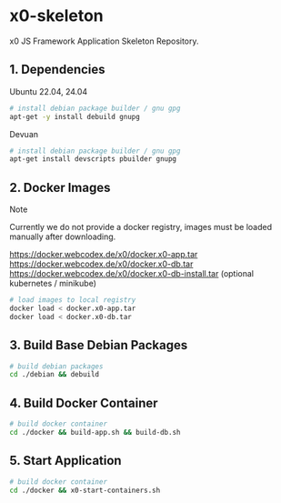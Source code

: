 # x0-skeleton

x0 JS Framework Application Skeleton Repository.

## 1. Dependencies

Ubuntu 22.04, 24.04

```bash
# install debian package builder / gnu gpg 
apt-get -y install debuild gnupg
```

Devuan

```bash
# install debian package builder / gnu gpg 
apt-get install devscripts pbuilder gnupg
```

## 2. Docker Images

>[!NOTE]
> Currently we do not provide a docker registry, images must be loaded manually
> after downloading.

https://docker.webcodex.de/x0/docker.x0-app.tar<br>
https://docker.webcodex.de/x0/docker.x0-db.tar<br>
https://docker.webcodex.de/x0/docker.x0-db-install.tar (optional kubernetes / minikube)

```bash
# load images to local registry
docker load < docker.x0-app.tar
docker load < docker.x0-db.tar
```

## 3. Build Base Debian Packages

```bash
# build debian packages
cd ./debian && debuild
```

## 4. Build Docker Container

```bash
# build docker container
cd ./docker && build-app.sh && build-db.sh
```

## 5. Start Application

```bash
# build docker container
cd ./docker && x0-start-containers.sh
```
